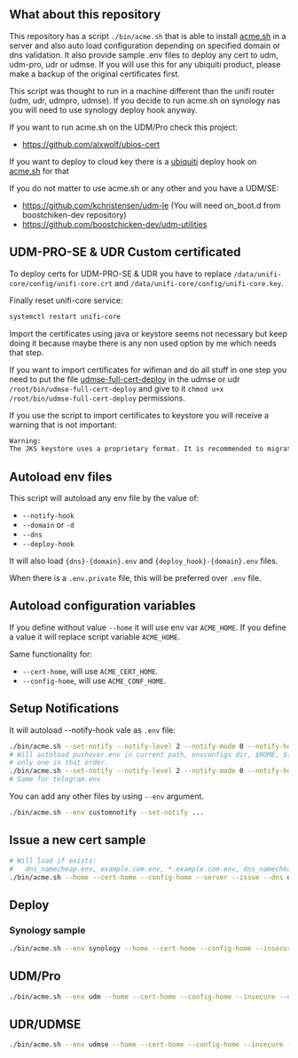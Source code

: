 ## What about this repository

This repository has a script `./bin/acme.sh` that is able to install [acme.sh][1] in a server and also auto load configuration depending on specified domain or dns validation. It also provide sample .env files to deploy any cert to udm, udm-pro, udr or udmse. If you will use this for any ubiquiti product, please make a backup of the original certificates first.

This script was thought to run in a machine different than the unifi router (udm, udr, udmpro, udmse). If you decide to run acme.sh on synology nas you will need to use synology deploy hook anyway.

If you want to run acme.sh on the UDM/Pro check this project:
- https://github.com/alxwolf/ubios-cert

If you want to deploy to cloud key there is a [ubiquiti][2] deploy hook on [acme.sh][1] for that

If you do not matter to use acme.sh or any other and you have a UDM/SE:
- https://github.com/kchristensen/udm-le (You will need on_boot.d from boostchiken-dev repository)
- https://github.com/boostchicken-dev/udm-utilities

## UDM-PRO-SE & UDR Custom certificated

To deploy certs for UDM-PRO-SE & UDR you have to replace `/data/unifi-core/config/unifi-core.crt` and `/data/unifi-core/config/unifi-core.key`.

Finally reset unifi-core service:

```bash
systemctl restart unifi-core
```

Import the certificates using java or keystore seems not necessary but keep doing it because maybe there is any non used option by me which needs that step.

If you want to import certificates for wifiman and do all stuff in one step you need to put the file [udmse-full-cert-deploy](bin/udmse-full-cert-deploy) in the udmse or udr `/root/bin/udmse-full-cert-deploy` and give to it `chmod u+x /root/bin/udmse-full-cert-deploy` permissions.


If you use the script to import certificates to keystore you will receive a warning that is not important:
```bash
Warning:
The JKS keystore uses a proprietary format. It is recommended to migrate to PKCS12 which is an industry standard format using "keytool -importkeystore -srckeystore /usr/lib/unifi/data/keystore -destkeystore /usr/lib/unifi/data/keystore -deststoretype pkcs12"
```

## Autoload env files

This script will autoload any env file by the value of:
- `--notify-hook`
- `--domain` or `-d`
- `--dns`
- `--deploy-hook`

It will also load `{dns}-{domain}.env` and `{deploy_hook}-{domain}.env` files.

When there is a `.env.private` file, this will be preferred over `.env` file.

## Autoload configuration variables

If you define without value `--home` it will use env var `ACME_HOME`. If you define a value it will replace script variable `ACME_HOME`.

Same functionality for:
- `--cert-home`, will use `ACME_CERT_HOME`.
- `--config-home`, will use `ACME_CONF_HOME`.

## Setup Notifications

It will autoload --notify-hook vale as `.env` file:

```bash
./bin/acme.sh --set-notify --notify-level 2 --notify-mode 0 --notify-hook pushover
# Will autoload pushover.env in current path, envconfigs dir, $HOME, ${HOME}/.env or ${HOME}/.secrets directories
# only one in that order.
./bin/acme.sh --set-notify --notify-level 2 --notify-mode 0 --notify-hook telegram
# Same for telegram.env
```

You can add any other files by using `--env` argument.

```bash
./bin/acme.sh --env customnotify --set-notify ...
```

## Issue a new cert sample

```bash
# Will load if exists:
#   dns_namecheap.env, example.com.env, *.example.com.env, dns_namecheap-example.com.env
./bin/acme.sh --home --cert-home --config-home --server --issue --dns dns_namecheap --domain example.com --domain *.example.com
```

## Deploy

### Synology sample

```bash
./bin/acme.sh --env synology --home --cert-home --config-home --insecure --deploy --deploy-hook synology_dsm --domain example.com --domain *.example.com
```

## UDM/Pro

```bash
./bin/acme.sh --env udm --home --cert-home --config-home --insecure --deploy --deploy-hook ssh --domain example.com --domain *.example.com
```

## UDR/UDMSE

```bash
./bin/acme.sh --env udmse --home --cert-home --config-home --insecure --deploy --deploy-hook ssh --domain example.com --domain *.example.com
```

[1]: https://acme.sh "acme.sh web site"
[2]: https://github.com/acmesh-official/acme.sh/wiki/deployhooks#23-deploy-the-cert-on-a-unifi-controller-or-cloud-key "Unifi Controller Deploy Hook"

